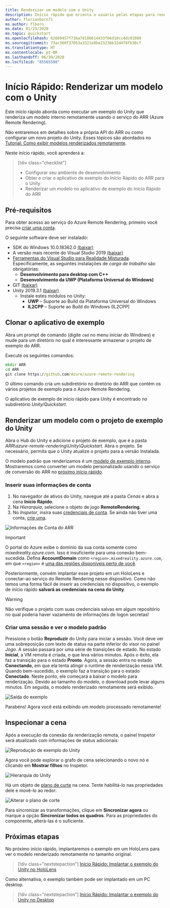 ```yaml
---
title: Renderizar um modelo com o Unity
description: Início rápido que orienta o usuário pelas etapas para renderizar um modelo
author: florianborn71
ms.author: flborn
ms.date: 01/23/2020
ms.topic: quickstart
ms.openlocfilehash: 62669457f73ba78186614433fb6d10cc4dc01089
ms.sourcegitcommit: 73ac360f37053a3321e8be23236b32d4f8fb30cf
ms.translationtype: HT
ms.contentlocale: pt-BR
ms.lasthandoff: 06/30/2020
ms.locfileid: "85565508"
---
```

# <a name="quickstart-render-a-model-with-unity"></a>Início Rápido: Renderizar um modelo com o Unity

Este início rápido aborda como executar um exemplo do Unity que renderiza um modelo interno remotamente usando o serviço do ARR (Azure Remote Rendering).

Não entraremos em detalhes sobre a própria API do ARR ou como configurar um novo projeto do Unity. Esses tópicos são abordados no [Tutorial: Como exibir modelos renderizados remotamente](../tutorials/unity/view-remote-models/view-remote-models.md).

Neste início rápido, você aprenderá a:
> [!div class="checklist"]
>
>* Configurar seu ambiente de desenvolvimento
>* Obter e criar o aplicativo de exemplo do Início Rápido do ARR para o Unity
>* Renderizar um modelo no aplicativo de exemplo do Início Rápido do ARR

## <a name="prerequisites"></a>Pré-requisitos

Para obter acesso ao serviço do Azure Remote Rendering, primeiro você precisa [criar uma conta](../how-tos/create-an-account.md).

O seguinte software deve ser instalado:

* SDK do Windows 10.0.18362.0 [(baixar)](https://developer.microsoft.com/windows/downloads/windows-10-sdk)
* A versão mais recente do Visual Studio 2019 [(baixar)](https://visualstudio.microsoft.com/vs/older-downloads/)
* [Ferramentas do Visual Studio para Realidade Misturada](https://docs.microsoft.com/windows/mixed-reality/install-the-tools). Especificamente, as seguintes instalações de *carga de trabalho* são obrigatórias:
  * **Desenvolvimento para desktop com C++**
  * **Desenvolvimento da UWP (Plataforma Universal do Windows)**
* GIT [(baixar)](https://git-scm.com/downloads)
* Unity 2019.3.1 [(baixar)](https://unity3d.com/get-unity/download)
  * Instale estes módulos no Unity:
    * **UWP** – Suporte ao Build da Plataforma Universal do Windows
    * **IL2CPP** – Suporte ao Build do Windows (IL2CPP)

## <a name="clone-the-sample-app"></a>Clonar o aplicativo de exemplo

Abra um prompt de comando (digite `cmd` no menu iniciar do Windows) e mude para um diretório no qual é interessante armazenar o projeto de exemplo do ARR.

Execute os seguintes comandos:

```cmd
mkdir ARR
cd ARR
git clone https://github.com/Azure/azure-remote-rendering
```

O último comando cria um subdiretório no diretório do ARR que contém os vários projetos de exemplo para o Azure Remote Rendering.

O aplicativo de exemplo de início rápido para Unity é encontrado no subdiretório *Unity/Quickstart*.

## <a name="rendering-a-model-with-the-unity-sample-project"></a>Renderizar um modelo com o projeto de exemplo do Unity

Abra o Hub do Unity e adicione o projeto de exemplo, que é a pasta *ARR\azure-remote-rendering\Unity\Quickstart*.
Abra o projeto. Se necessário, permita que o Unity atualize o projeto para a versão instalada.

O modelo padrão que renderizamos é um [modelo de exemplo interno](../samples/sample-model.md). Mostraremos como converter um modelo personalizado usando o serviço de conversão do ARR no [próximo início rápido](convert-model.md).

### <a name="enter-your-account-info"></a>Inserir suas informações de conta

1. No navegador de ativos do Unity, navegue até a pasta *Cenas* e abra a cena **Início Rápido**.
1. Na *Hierarquia*, selecione o objeto de jogo **RemoteRendering**.
1. No *Inspetor*, insira suas [credenciais de conta](../how-tos/create-an-account.md). Se ainda não tiver uma conta, [crie uma](../how-tos/create-an-account.md).

![Informações de Conta do ARR](./media/arr-sample-account-info.png)

> [!IMPORTANT]
> O portal do Azure exibe o domínio da sua conta somente como *mixedreality.azure.com*. Isso é insuficiente para uma conexão bem-sucedida.
> Defina **AccountDomain** como `<region>.mixedreality.azure.com`, em que `<region>` é [uma das regiões disponíveis perto de você](../reference/regions.md).

Posteriormente, convém implantar esse projeto em um HoloLens e conectar-ao serviço do Remote Rendering nesse dispositivo. Como não temos uma forma fácil de inserir as credenciais no dispositivo, o exemplo de início rápido **salvará as credenciais na cena do Unity**.

> [!WARNING]
> Não verifique o projeto com suas credenciais salvas em algum repositório no qual poderia haver vazamento de informações de logon secretas!

### <a name="create-a-session-and-view-the-default-model"></a>Criar uma sessão e ver o modelo padrão

Pressione o botão **Reproduzir** do Unity para iniciar a sessão. Você deve ver uma sobreposição com texto de status na parte inferior do visor no painel *Jogo*. A sessão passará por uma série de transições de estado. No estado **Inicial**, a VM remota é criada, o que leva vários minutos. Após o êxito, ela faz a transição para o estado **Pronto**. Agora, a sessão entra no estado **Conectando**, em que ela tenta atingir o runtime de renderização nessa VM. Quando bem-sucedido, o exemplo faz a transição para o estado **Conectado**. Neste ponto, ele começará a baixar o modelo para renderização. Devido ao tamanho do modelo, o download pode levar alguns minutos. Em seguida, o modelo renderizado remotamente será exibido.

![Saída do exemplo](media/arr-sample-output.png)

Parabéns! Agora você está exibindo um modelo processado remotamente!

## <a name="inspecting-the-scene"></a>Inspecionar a cena

Após a execução da conexão da renderização remota, o painel Inspetor será atualizado com informações de status adicionais:

![Reprodução de exemplo do Unity](./media/arr-sample-configure-session-running.png)

Agora você pode explorar o grafo de cena selecionando o novo nó e clicando em **Mostrar filhos** no Inspetor.

![Hierarquia do Unity](./media/unity-hierarchy.png)

Há um objeto de [plano de curte](../overview/features/cut-planes.md) na cena. Tente habilitá-lo nas propriedades dele e movê-lo ao redor:

![Alterar o plano de corte](media/arr-sample-unity-cutplane.png)

Para sincronizar as transformações, clique em **Sincronizar agora** ou marque a opção **Sincronizar todos os quadros**. Para as propriedades do componente, alterá-las é o suficiente.

## <a name="next-steps"></a>Próximas etapas

No próximo início rápido, implantaremos o exemplo em um HoloLens para ver o modelo renderizado remotamente no tamanho original.

> [!div class="nextstepaction"]
> [Início Rápido: Implantar o exemplo do Unity no HoloLens](deploy-to-hololens.md)

Como alternativa, o exemplo também pode ser implantado em um PC desktop.

> [!div class="nextstepaction"]
> [Início Rápido: Implantar o exemplo do Unity no Desktop](deploy-to-desktop.md)
